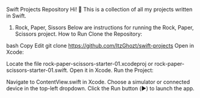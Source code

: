 Swift Projects Repository
Hi! 👋 This is a collection of all my projects written in Swift. 

1. Rock, Paper, Sissors
Below are instructions for running the Rock, Paper, Scissors project.
How to Run
Clone the Repository:

bash
Copy
Edit
git clone https://github.com/ItzGhozt/swift-projects
Open in Xcode:

Locate the file rock-paper-scissors-starter-01.xcodeproj or rock-paper-scissors-starter-01.swift.
Open it in Xcode.
Run the Project:

Navigate to ContentView.swift in Xcode.
Choose a simulator or connected device in the top-left dropdown.
Click the Run button (▶️) to launch the app.
